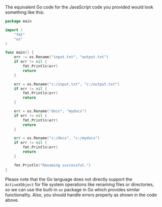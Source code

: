 The equivalent Go code for the JavaScript code you provided would look something like this:

```go
package main

import (
    "fmt"
    "os"
)

func main() {
    err := os.Rename("input.txt", "output.txt")
    if err != nil {
        fmt.Println(err)
        return
    }

    err = os.Rename("c:/input.txt", "c:/output.txt")
    if err != nil {
        fmt.Println(err)
        return
    }

    err = os.Rename("docs", "mydocs")
    if err != nil {
        fmt.Println(err)
        return
    }

    err = os.Rename("c:/docs", "c:/mydocs")
    if err != nil {
        fmt.Println(err)
        return
    }

    fmt.Println("Renaming successful.")
}
```

Please note that the Go language does not directly support the `ActiveXObject` for file system operations like renaming files or directories, so we can use the built-in `os` package in Go which provides similar functionality. Also, you should handle errors properly as shown in the code above.
